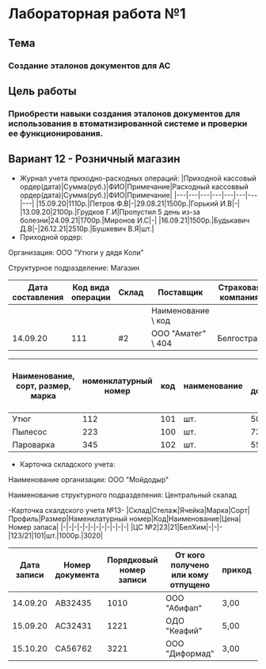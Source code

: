 # Лабораторная работа №1 #

## Тема ##

### Создание эталонов документов для АС ###

## Цель работы ##

### Приобрести навыки создания эталонов документов для использования в втоматизированной системе и проверки ее функционирования. ###

## Вариант 12 - Розничный магазин ##

* Журнал учета приходно-расходных операций:
|Приходной кассовый ордер(дата)|Сумма(руб.)|ФИО|Примечание|Расходный кассоввый ордер(дата)|Сумма(руб.)|ФИО|Примечание|
|---|---|---|---|---|---|---|---|
|15.09.20|1110р.|Петров Ф.В|-|29.08.21|1500р.|Горький И.В|-|
|13.09.20|2100р.|Грудков Г.И|Пропустил 5 день из-за болезни|24.09.21|1700p.|Миронов И.С|-|
|16.09.21|1500р.|Будькавич Д.В|-|26.12.21|2510p.|Бушкевич В.Я|шт.|
* Приходной ордер:

Организация: ООО "Утюги у дядя Коли"

Структурное подразделение: Магазин

|Дата составления|Код вида операции|Склад|Поставщик|Страховая компания|Корреспондирующий счет|Номер документа||
|---|---|---|---|---|---|---|---|
||||Наименование \ код||счет,субсчет \ код аналитического учета|сопроводительного \ платежного||
|14.09.20|111|#2|ООО "Аматег" \ 404|Белгострах|1000 \ 101|4356 \ 11223||

|Наименование, сорт, размер, марка|номенклатурный номер|код|наименование|по документу|принято|Цена руб.коп.|Сумма без учета НДС руб.коп.|Сумма НДС руб.коп.|Всего с учетом НДС руб.коп.|Номер паспорта|Порядковый номер по складской карте|
|---|---|---|---|---|---|---|---|---|---|---|---|
|Утюг|112|101|шт.|500|500|7р.|3500р.|100р.|3600р.|АВ2323|1001|
|Пылесос|223|100|шт.|730|710|2р.|1460р.|50р.|1510р.|ВС212123|1200|
|Пароварка|345|102|шт.|550|550|15р.|8250р.|150р.|8400р.|АС43543|1201|

* Карточка складского учета:
  
Наименование организации: ООО "Мойдодыр"

Наименование структурного подразделения: Центральный скалад

-Карточка скалдского учета №13-
|Склад|Стелаж|Ячейка|Марка|Сорт|Профиль|Размер|Наменклатурный номер|Код|Наименование|Цена|Номер запаса|
|-|-|-|-|-|-|-|-|-|-|-|-|
|ЦС №2|23|21|БелХим|-|-|-|123/21|101|шт.|1000р.|3020|

|Дата записи|Номер документа|Порядковый номер записи|От кого получено или кому отпущено|приход|Расход|Остаток|Контроль(подпис, дата)|
|-|-|-|-|-|-|-|-|
|14.09.20|АВ32435|1010|ООО "Абифап"|3,00|0,00|3,00|Иванов 25.10.20|
|15.09.20|АС32431|1221|ОДО "Кеафий"|5,00|2,00|3,00|Ежов 21.10.20|
|15.10.20|СА56762|3221|ООО "Диформад"|3,00|1,00|2,00|Будист 21.11.20|
